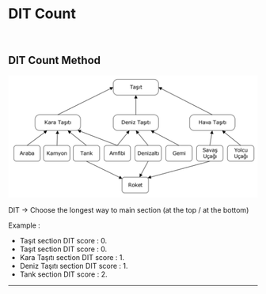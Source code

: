 # DIT Count

<br>

## DIT Count Method

![DIT](https://github.com/dystaSatria/software-measurement-and-testing/blob/main/lectureNotes/DITCount/Screenshot%202024-01-15%20at%2022.17.43.png)

DIT -> Choose the longest way to main section (at the top / at the bottom)

Example : 
 * Taşıt section DIT score : 0.
 * Taşıt section DIT score : 0.
 * Kara Taşıtı section DIT score : 1.
 * Deniz Taşıtı section DIT score : 1.
 * Tank section DIT score : 2.

___ _____ ___ ____
